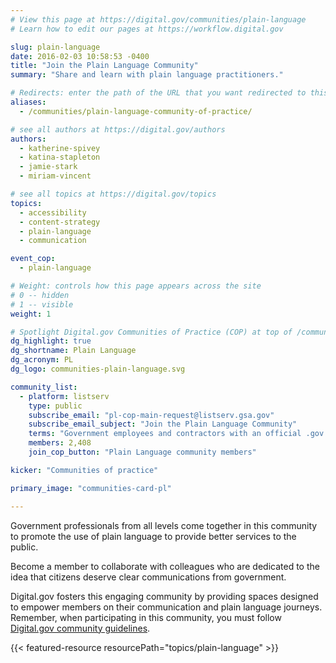 ```yaml
---
# View this page at https://digital.gov/communities/plain-language
# Learn how to edit our pages at https://workflow.digital.gov

slug: plain-language
date: 2016-02-03 10:58:53 -0400
title: "Join the Plain Language Community"
summary: "Share and learn with plain language practitioners."

# Redirects: enter the path of the URL that you want redirected to this page
aliases:
  - /communities/plain-language-community-of-practice/

# see all authors at https://digital.gov/authors
authors:
  - katherine-spivey
  - katina-stapleton
  - jamie-stark
  - miriam-vincent

# see all topics at https://digital.gov/topics
topics:
  - accessibility
  - content-strategy
  - plain-language
  - communication

event_cop:
  - plain-language

# Weight: controls how this page appears across the site
# 0 -- hidden
# 1 -- visible
weight: 1

# Spotlight Digital.gov Communities of Practice (COP) at top of /communities
dg_highlight: true
dg_shortname: Plain Language
dg_acronym: PL
dg_logo: communities-plain-language.svg

community_list:
  - platform: listserv
    type: public
    subscribe_email: "pl-cop-main-request@listserv.gsa.gov"
    subscribe_email_subject: "Join the Plain Language Community"
    terms: "Government employees and contractors with an official .gov or .mil email are eligible to join."
    members: 2,408
    join_cop_button: "Plain Language community members"

kicker: "Communities of practice"

primary_image: "communities-card-pl"

---
```

Government professionals from all levels come together in this community to promote the use of plain language to provide better services to the public. 

Become a member to collaborate with colleagues who are dedicated to the idea that citizens deserve clear communications from government. 

Digital.gov fosters this engaging community by providing spaces designed to empower members on their communication and plain language journeys. Remember, when participating in this community, you must follow [Digital.gov community guidelines](https://digital.gov/communities/community-guidelines/).

{{< featured-resource resourcePath="topics/plain-language" >}}
